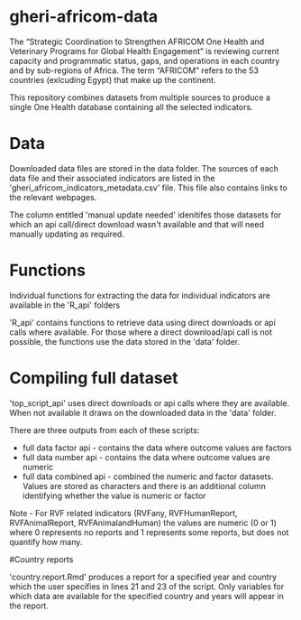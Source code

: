 # gheri-africom-data

The “Strategic Coordination to Strengthen AFRICOM One Health and Veterinary Programs for Global Health Engagement” is 
reviewing current capacity and programmatic status, gaps, and operations in each country and by sub-regions of Africa. 
The term “AFRICOM” refers to the 53 countries (exlcuding Egypt) that make up the continent. 

This repository combines datasets from multiple sources to produce a single One Health database containing all the selected indicators. 
 
# Data
Downloaded data files are stored in the data folder. 
The sources of each data file and their associated indicators are listed in the 'gheri_africom_indicators_metadata.csv' file. This file also contains links to the relevant webpages. 

The column entitled 'manual update needed' idenitifes those datasets for which an api call/direct download wasn't available and that will need manually updating as required. 

# Functions
Individual functions for extracting the data for individual indicators are available in the 'R_api' folders

'R_api' contains functions to retrieve data using direct downloads or api calls where available. For those where a direct download/api call is not possible, 
the functions use the data stored in the 'data' folder. 


# Compiling full dataset

'top_script_api' uses direct downloads or api calls where they are available. When not available it draws on the downloaded data in the 'data' folder. 

There are three outputs from each of these scripts:
* full data factor api - contains the data where outcome values are factors
* full data number api - contains the data where outcome values are numeric
* full data combined api - combined the numeric and factor datasets. Values are stored as characters and there is an additional column identifying whether the value is numeric or factor

Note - For RVF related indicators (RVFany, RVFHumanReport, RVFAnimalReport, RVFAnimalandHuman) the values are numeric (0 or 1) where 0 represents no reports and 1 represents some reports, but does not quantify how many.  

#Country reports

'country.report.Rmd' produces a report for a specified year and country which the user specifies in lines 21 and 23 of the script. 
Only variables for which data are available for the specified country and years will appear in the report. 
